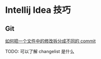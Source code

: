 # Intellij Idea 技巧

## Git

[如何把一个文件中的修改拆分成不同的 commit](https://www.jetbrains.com/help/idea/commit-and-push-changes.html#select_chunks_in_commit_changes_dialog)

TODO: 可以了解 changelist 是什么
